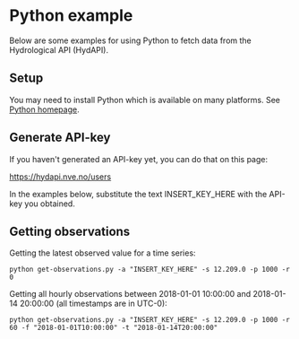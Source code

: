 # Python example

Below are some examples for using Python to fetch data from the Hydrological API (HydAPI).

## Setup

You may need to install Python which is available on many platforms. See [Python homepage](https://www.python.org/).

## Generate API-key

If you haven't generated an API-key yet, you can do that on this page:

https://hydapi.nve.no/users

In the examples below, substitute the text INSERT_KEY_HERE with the API-key you obtained. 

## Getting observations

Getting the latest observed value for a time series:
```
python get-observations.py -a "INSERT_KEY_HERE" -s 12.209.0 -p 1000 -r 0
```

Getting all hourly observations between 2018-01-01 10:00:00 and 2018-01-14 20:00:00 (all timestamps are in UTC-0):

```
python get-observations.py -a "INSERT_KEY_HERE" -s 12.209.0 -p 1000 -r 60 -f "2018-01-01T10:00:00" -t "2018-01-14T20:00:00"
```
